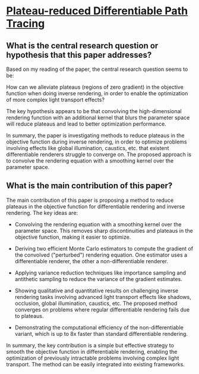 # [Plateau-reduced Differentiable Path Tracing](https://arxiv.org/abs/2211.17263)

## What is the central research question or hypothesis that this paper addresses?

 Based on my reading of the paper, the central research question seems to be: 

How can we alleviate plateaus (regions of zero gradient) in the objective function when doing inverse rendering, in order to enable the optimization of more complex light transport effects?

The key hypothesis appears to be that convolving the high-dimensional rendering function with an additional kernel that blurs the parameter space will reduce plateaus and lead to better optimization performance.

In summary, the paper is investigating methods to reduce plateaus in the objective function during inverse rendering, in order to optimize problems involving effects like global illumination, caustics, etc. that existent differentiable renderers struggle to converge on. The proposed approach is to convolve the rendering equation with a smoothing kernel over the parameter space.


## What is the main contribution of this paper?

 The main contribution of this paper is proposing a method to reduce plateaus in the objective function for differentiable rendering and inverse rendering. The key ideas are:

- Convolving the rendering equation with a smoothing kernel over the parameter space. This removes sharp discontinuities and plateaus in the objective function, making it easier to optimize.

- Deriving two efficient Monte Carlo estimators to compute the gradient of the convolved ("perturbed") rendering equation. One estimator uses a differentiable renderer, the other a non-differentiable renderer. 

- Applying variance reduction techniques like importance sampling and antithetic sampling to reduce the variance of the gradient estimates.

- Showing qualitative and quantitative results on challenging inverse rendering tasks involving advanced light transport effects like shadows, occlusion, global illumination, caustics, etc. The proposed method converges on problems where regular differentiable rendering fails due to plateaus.

- Demonstrating the computational efficiency of the non-differentiable variant, which is up to 8x faster than standard differentiable rendering.

In summary, the key contribution is a simple but effective strategy to smooth the objective function in differentiable rendering, enabling the optimization of previously intractable problems involving complex light transport. The method can be easily integrated into existing frameworks.
